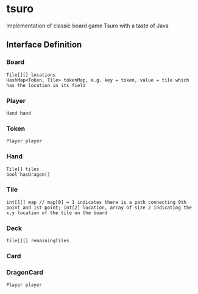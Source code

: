 # tsuro

Implementation of classic board game Tsuro with a taste of Java

## Interface Definition

### Board
```
Tile[][] locations
HashMap<Token, Tile> tokenMap, e.g. key = token, value = tile which 
has the location in its field
```

### Player
```
Hand hand
```
### Token 
```
Player player
```
### Hand
```
Tile[] tiles
bool hasDragon()
```
### Tile
```
int[][] map // map[0] = 1 indicates there is a path connecting 0th point and 1st point; int[2] location, array of size 2 indicating the x,y location of the tile on the board

```

### Deck
```
Tile[][] remainingTiles
```
### Card

### DragonCard
```
Player player
```


